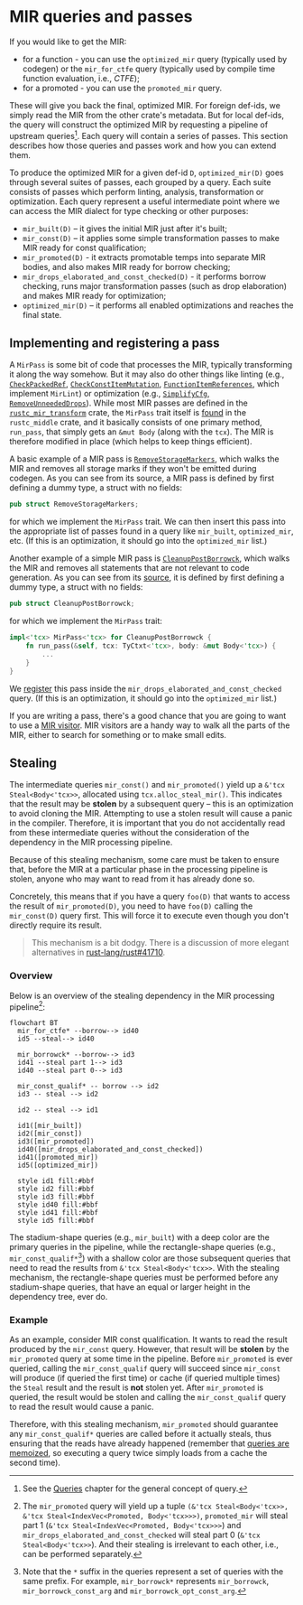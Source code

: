 # MIR queries and passes

If you would like to get the MIR:

- for a function - you can use the `optimized_mir` query (typically used by codegen) or the `mir_for_ctfe` query (typically used by compile time function evaluation, i.e., *CTFE*);
- for a promoted - you can use the `promoted_mir` query.

These will give you back the final, optimized MIR. For foreign def-ids, we simply read the MIR
from the other crate's metadata. But for local def-ids, the query will
construct the optimized MIR by requesting a pipeline of upstream queries[^query].
Each query will contain a series of passes.
This section describes how those queries and passes work and how you can extend them.

To produce the optimized MIR for a given def-id `D`, `optimized_mir(D)`
goes through several suites of passes, each grouped by a
query. Each suite consists of passes which perform linting, analysis, transformation or
optimization. Each query represent a useful intermediate point
where we can access the MIR dialect for type checking or other purposes:

- `mir_built(D)` – it gives the initial MIR just after it's built;
- `mir_const(D)` – it applies some simple transformation passes to make MIR ready for
  const qualification;
- `mir_promoted(D)` - it extracts promotable temps into separate MIR bodies, and also makes MIR
  ready for borrow checking;
- `mir_drops_elaborated_and_const_checked(D)` - it performs borrow checking, runs major
  transformation passes (such as drop elaboration) and makes MIR ready for optimization;
- `optimized_mir(D)` – it performs all enabled optimizations and reaches the final state.

[^query]: See the [Queries](../query.md) chapter for the general concept of query.

## Implementing and registering a pass

A `MirPass` is some bit of code that processes the MIR, typically transforming it along the way
somehow. But it may also do other things like linting (e.g., [`CheckPackedRef`][lint1],
[`CheckConstItemMutation`][lint2], [`FunctionItemReferences`][lint3], which implement `MirLint`) or
optimization (e.g., [`SimplifyCfg`][opt1], [`RemoveUnneededDrops`][opt2]). While most MIR passes
are defined in the [`rustc_mir_transform`][mirtransform] crate, the `MirPass` trait itself is
[found][mirpass] in the `rustc_middle` crate, and it basically consists of one primary method,
`run_pass`, that simply gets an `&mut Body` (along with the `tcx`).
The MIR is therefore modified in place (which helps to keep things efficient).

A basic example of a MIR pass is [`RemoveStorageMarkers`], which walks
the MIR and removes all storage marks if they won't be emitted during codegen. As you
can see from its source, a MIR pass is defined by first defining a
dummy type, a struct with no fields:

```rust
pub struct RemoveStorageMarkers;
```

for which we implement the `MirPass` trait. We can then insert
this pass into the appropriate list of passes found in a query like
`mir_built`, `optimized_mir`, etc. (If this is an optimization, it
should go into the `optimized_mir` list.)

Another example of a simple MIR pass is [`CleanupPostBorrowck`][cleanup-pass], which walks
the MIR and removes all statements that are not relevant to code generation. As you can see from
its [source][cleanup-source], it is defined by first defining a dummy type, a struct with no
fields:

```rust
pub struct CleanupPostBorrowck;
```

for which we implement the `MirPass` trait:

```rust
impl<'tcx> MirPass<'tcx> for CleanupPostBorrowck {
    fn run_pass(&self, tcx: TyCtxt<'tcx>, body: &mut Body<'tcx>) {
        ...
    }
}
```

We [register][pass-register] this pass inside the `mir_drops_elaborated_and_const_checked` query.
(If this is an optimization, it should go into the `optimized_mir` list.)

If you are writing a pass, there's a good chance that you are going to
want to use a [MIR visitor]. MIR visitors are a handy way to walk all
the parts of the MIR, either to search for something or to make small
edits.

## Stealing

The intermediate queries `mir_const()` and `mir_promoted()` yield up
a `&'tcx Steal<Body<'tcx>>`, allocated using `tcx.alloc_steal_mir()`.
This indicates that the result may be **stolen** by a subsequent query – this is an
optimization to avoid cloning the MIR. Attempting to use a stolen
result will cause a panic in the compiler. Therefore, it is important
that you do not accidentally read from these intermediate queries without
the consideration of the dependency in the MIR processing pipeline.

Because of this stealing mechanism, some care must be taken to
ensure that, before the MIR at a particular phase in the processing
pipeline is stolen, anyone who may want to read from it has already
done so.

Concretely, this means that if you have a query `foo(D)`
that wants to access the result of `mir_promoted(D)`, you need to have `foo(D)`
calling the `mir_const(D)` query first. This will force it
to execute even though you don't directly require its result.

> This mechanism is a bit dodgy. There is a discussion of more elegant
alternatives in [rust-lang/rust#41710].

### Overview

Below is an overview of the stealing dependency in the MIR processing pipeline[^part]:

```mermaid
flowchart BT
  mir_for_ctfe* --borrow--> id40
  id5 --steal--> id40

  mir_borrowck* --borrow--> id3
  id41 --steal part 1--> id3
  id40 --steal part 0--> id3

  mir_const_qualif* -- borrow --> id2
  id3 -- steal --> id2

  id2 -- steal --> id1

  id1([mir_built])
  id2([mir_const])
  id3([mir_promoted])
  id40([mir_drops_elaborated_and_const_checked])
  id41([promoted_mir])
  id5([optimized_mir])

  style id1 fill:#bbf
  style id2 fill:#bbf
  style id3 fill:#bbf
  style id40 fill:#bbf
  style id41 fill:#bbf
  style id5 fill:#bbf
```

The stadium-shape queries (e.g., `mir_built`) with a deep color are the primary queries in the
pipeline, while the rectangle-shape queries (e.g., `mir_const_qualif*`[^star]) with a shallow color
are those subsequent queries that need to read the results from `&'tcx Steal<Body<'tcx>>`. With the
stealing mechanism, the rectangle-shape queries must be performed before any stadium-shape queries,
that have an equal or larger height in the dependency tree, ever do.

[^part]: The `mir_promoted` query will yield up a tuple
`(&'tcx Steal<Body<'tcx>>, &'tcx Steal<IndexVec<Promoted, Body<'tcx>>>)`, `promoted_mir` will steal
part 1 (`&'tcx Steal<IndexVec<Promoted, Body<'tcx>>>`) and `mir_drops_elaborated_and_const_checked`
will steal part 0 (`&'tcx Steal<Body<'tcx>>`). And their stealing is irrelevant to each other,
i.e., can be performed separately.

[^star]: Note that the `*` suffix in the queries represent a set of queries with the same prefix.
For example, `mir_borrowck*` represents `mir_borrowck`, `mir_borrowck_const_arg` and
`mir_borrowck_opt_const_arg`.

### Example

As an example, consider MIR const qualification. It wants to read the result produced by the
`mir_const` query. However, that result will be **stolen** by the `mir_promoted` query at some
time in the pipeline. Before `mir_promoted` is ever queried, calling the `mir_const_qualif` query
will succeed since `mir_const` will produce (if queried the first time) or cache (if queried
multiple times) the `Steal` result and the result is **not** stolen yet. After `mir_promoted` is
queried, the result would be stolen and calling the `mir_const_qualif` query to read the result
would cause a panic.

Therefore, with this stealing mechanism, `mir_promoted` should guarantee any `mir_const_qualif*`
queries are called before it actually steals, thus ensuring that the reads have already happened
(remember that [queries are memoized](../query.html), so executing a query twice
simply loads from a cache the second time).

[rust-lang/rust#41710]: https://github.com/rust-lang/rust/issues/41710
[mirpass]: https://doc.rust-lang.org/nightly/nightly-rustc/rustc_middle/mir/trait.MirPass.html
[lint1]: https://doc.rust-lang.org/nightly/nightly-rustc/rustc_mir_transform/check_packed_ref/struct.CheckPackedRef.html
[lint2]: https://doc.rust-lang.org/nightly/nightly-rustc/rustc_mir_transform/check_const_item_mutation/struct.CheckConstItemMutation.html
[lint3]: https://doc.rust-lang.org/nightly/nightly-rustc/rustc_mir_transform/function_item_references/struct.FunctionItemReferences.html
[opt1]: https://doc.rust-lang.org/nightly/nightly-rustc/rustc_mir_transform/simplify/enum.SimplifyCfg.html
[opt2]: https://doc.rust-lang.org/nightly/nightly-rustc/rustc_mir_transform/remove_unneeded_drops/struct.RemoveUnneededDrops.html
[mirtransform]: https://doc.rust-lang.org/nightly/nightly-rustc/rustc_mir_transform/
[`RemoveStorageMarkers`]: https://doc.rust-lang.org/nightly/nightly-rustc/rustc_mir_transform/remove_storage_markers/struct.RemoveStorageMarkers.html
[cleanup-pass]: https://doc.rust-lang.org/nightly/nightly-rustc/rustc_mir_transform/cleanup_post_borrowck/struct.CleanupPostBorrowck.html
[cleanup-source]: https://github.com/rust-lang/rust/blob/e2b52ff73edc8b0b7c74bc28760d618187731fe8/compiler/rustc_mir_transform/src/cleanup_post_borrowck.rs#L27
[pass-register]: https://github.com/rust-lang/rust/blob/e2b52ff73edc8b0b7c74bc28760d618187731fe8/compiler/rustc_mir_transform/src/lib.rs#L413
[MIR visitor]: ./visitor.html
